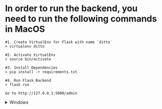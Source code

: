 # In order to run the backend, you need to run the following commands in MacOS

```
#1. Create VirtualEnv for Flask with name `ditto`
> virtualenv ditto

#2. Activate VirtualEnv
> source bin/activate

#3. Install Dependencies
> pip install -r requirements.txt

#4. Run Flask Backend
> flask run

Go to http://127.0.0.1:5000/admin
  ```

<details>
  <summary>Windows</summary>
  
  1. Create VirtualEnv for Flask with name `ditto`
  > virtualenv ditto
  
  2. Activate VirtualEnv
  > ditto/bin/activate
  
  3. Install Dependencies
  > pip install -r requirements.txt
  
  4. Create DB Instance
  > Flask shell
  > db.create_all()
  > db.session.commit()
  
  5. Exit Shell by Pressing Ctrl + Z or Ctrl + C
  
  6. Run Flask Backend
  > flask run
  
  7. Go to http://127.0.0.1:5000/admin
</details>
